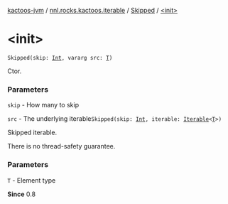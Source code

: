 [kactoos-jvm](../../index.md) / [nnl.rocks.kactoos.iterable](../index.md) / [Skipped](index.md) / [&lt;init&gt;](./-init-.md)

# &lt;init&gt;

`Skipped(skip: `[`Int`](https://kotlinlang.org/api/latest/jvm/stdlib/kotlin/-int/index.html)`, vararg src: `[`T`](index.md#T)`)`

Ctor.

### Parameters

`skip` - How many to skip

`src` - The underlying iterable`Skipped(skip: `[`Int`](https://kotlinlang.org/api/latest/jvm/stdlib/kotlin/-int/index.html)`, iterable: `[`Iterable`](https://kotlinlang.org/api/latest/jvm/stdlib/kotlin.collections/-iterable/index.html)`<`[`T`](index.md#T)`>)`

Skipped iterable.

There is no thread-safety guarantee.

### Parameters

`T` - Element type

**Since**
0.8

